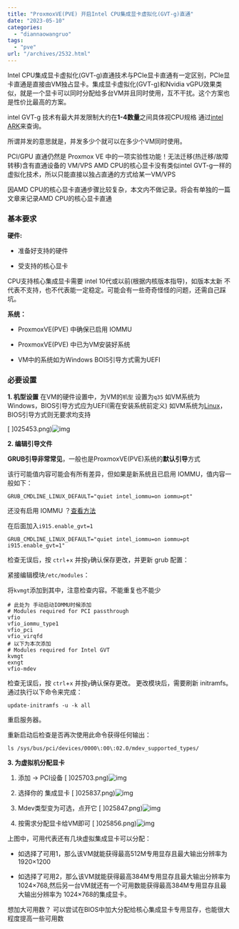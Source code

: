```yaml
---
title: "ProxmoxVE(PVE) 开启Intel CPU集成显卡虚拟化(GVT-g)直通"
date: "2023-05-10"
categories: 
  - "diannaowangruo"
tags: 
  - "pve"
url: "/archives/2532.html"
---
```


Intel CPU集成显卡虚拟化(GVT-g)直通技术与PCIe显卡直通有一定区别，PCIe显卡直通是直接由VM独占显卡。集成显卡虚拟化(GVT-g)和Nvidia vGPU效果类似，就是一个显卡可以同时分配给多台VM并且同时使用，互不干扰。这个方案也是性价比最高的方案。

intel GVT-g 技术有最大并发限制大约在**1-4数量**之间具体视CPU规格 通过[intel ARK](https://ark.intel.com/content/www/cn/zh/ark.html)来查询。

所谓并发的意思就是，并发多少个就可以在多少个VM同时使用。

PCI/GPU 直通仍然是 Proxmox VE 中的一项实验性功能！无法迁移(热迁移/故障转移)含有直通设备的 VM/VPS AMD CPU的核心显卡没有类似intel GVT-g一样的虚拟化技术，所以只能直接以独占直通的方式给某一VM/VPS

因AMD CPU的核心显卡直通步骤比较复杂，本文内不做记录。将会有单独的一篇文章来记录AMD CPU的核心显卡直通

### 基本要求

**硬件:**

- 准备好支持的硬件
    
- 受支持的核心显卡
    

CPU支持核心集成显卡需要 intel 10代或以前(根据内核版本指导)，如版本太新 不代表不支持，也不代表能一定稳定。可能会有一些奇奇怪怪的问题，还需自己踩坑。

**系统：**

- ProxmoxVE(PVE) 中确保已启用 IOMMU
    
- ProxmoxVE(PVE) 中已为VM安装好系统
    
- VM中的系统如为Windows BOIS引导方式需为UEFI
    

### 必要设置

**1\. 机型设置** 在VM的硬件设置中，为VM的`机型` 设置为`q35` 如VM系统为Windows，BIOS引导方式应为UEFI(需在安装系统前定义) 如VM系统为[Linux](https://www.insilen.com/tags/linux)，BIOS引导方式则无要求均支持

\[ \]025453.png)![img](https://img-cloud.zhoujie218.top/piggo/202305101630403.png)

**2\. 编辑引导文件**

**GRUB引导非常常见**，一般也是ProxmoxVE(PVE)系统的**默认引导**方式

该行可能值内容可能会有所有差异，但如果是新系统且已启用 IOMMU，值内容一般如下：

```plain
GRUB_CMDLINE_LINUX_DEFAULT="quiet intel_iommu=on iommu=pt"
```

还没有启用 IOMMU ？[查看方法](https://www.yuque.com/zhoujie218/net/1926a450-8807-41a6-8542-9f6ada8fdc4d#requirements)

在后面加入`i915.enable_gvt=1`

```plain
GRUB_CMDLINE_LINUX_DEFAULT="quiet intel_iommu=on iommu=pt i915.enable_gvt=1"
```

检查无误后，按 `ctrl`+`x` 并按`y`确认保存更改，并更新 grub 配置：

紧接编辑模块`/etc/modules`：

将`kvmgt`添加到其中，注意检查内容。不能重复也不能少

```plain
# 此处为 手动启动IOMMU时候添加
# Modules required for PCI passthrough
vfio
vfio_iommu_type1
vfio_pci
vfio_virqfd
# 以下为本次添加
# Modules required for Intel GVT
kvmgt
exngt
vfio-mdev
```

检查无误后，按 `ctrl`+`x` 并按`y`确认保存更改。 更改模块后，需要刷新 initramfs。通过执行以下命令来完成：

```plain
update-initramfs -u -k all
```

重启服务器。

重新启动后检查是否再次使用此命令获得任何输出：

```plain
ls /sys/bus/pci/devices/0000\:00\:02.0/mdev_supported_types/
```

**3\. 为虚拟机分配显卡**

1. 添加 -> PCI设备 \[ \]025703.png)![img](https://img-cloud.zhoujie218.top/piggo/202305101630888.png)
    
2. 选择你的 集成显卡 \[ \]025837.png)![img](https://img-cloud.zhoujie218.top/piggo/202305101630549.png)
    
3. Mdev类型变为可选，点开它 \[ \]025847.png)![img](https://img-cloud.zhoujie218.top/piggo/202305101630412.png)
    
4. 按需求分配显卡给VM即可 \[ \]025856.png)![img](https://img-cloud.zhoujie218.top/piggo/202305101630380.png)
    

上图中，可用代表还有几块虚拟集成显卡可以分配：

- 如选择了可用1，那么该VM就能获得最高512M专用显存且最大输出分辨率为 1920×1200
    
- 如选择了可用2，那么该VM就能获得最高384M专用显存且最大输出分辨率为 1024×768,然后另一台VM就还有一个可用数能获得最高384M专用显存且最大输出分辨率为 1024×768的集成显卡。
    

想加大可用数？ 可以尝试在BIOS中加大分配给核心集成显卡专用显存，也能很大程度提高一些可用数

